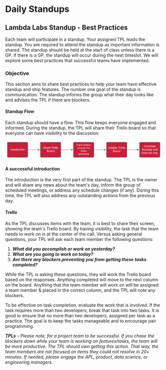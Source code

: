 # Daily Standups

## **Lambda Labs Standup - Best Practices**

Each team will participate in a standup.  Your assigned TPL leads the standup.  You are required to attend the standup as important information is shared.  The standup should be held at the start of class unless there is a GP.  If there is a GP, the standup will occur during the next timeslot.  We will explore some best practices that successful teams have implemented.

### Objective

This section aims to share best practices to help your team have effective standup and ship features.  The number one goal of the standup is communication.  The standup informs the group what their day looks like and advises the TPL if there are blockers.

#### Standup Flow

Each standup should have a flow.  This flow keeps everyone engaged and informed.  During the standup, the TPL will share their Trello board so that everyone can have visibility to the discussion:

![Flow of a Team&apos;s Standup Meeting](../../.gitbook/assets/image%20%285%29.png)

#### A successful introduction

The introduction is the very first part of the standup.  The TPL is the owner and will share any news about the team's day, inform the group of scheduled meetings, or address any schedule changes \(if any\).  During this time, the TPL will also address any outstanding actions from the previous day.

#### Trello

As the TPL discusses items with the team, it is best to share their screen, showing the team's Trello board.  By having visibility, the task that the team needs to work on is at the center of the call.  Versus asking general questions, your TPL will ask each team member the following questions:

1. _**What did you accomplish or work on yesterday?**_
2. _**What are you going to work on today?**_
3. _**Are there any blockers preventing you from getting these tasks completed?**_

While the TPL is asking these questions, they will work the Trello board based on the responses.  Anything completed will move to the next column on the board. Anything that the team member will work on will be assigned a team member & placed in the correct column, and the TPL will note any blockers.

To be effective on task completion, evaluate the work that is involved.  If the task requires more than two developers, break that task into two tasks.  It is good to ensure that no more than two developers, assigned per task as a practice.  The goal is to keep the tasks manageable and to encourage pair programming.

_**TPLs**_ – _Please note, for a project team to be successful.  If you chase the blockers down while your team is working on features/tasks, the team will be more productive.  The TPL should own getting this action.  That way, the team members are not focused on items they could not resolve in 20+ minutes.  If needed, please engage the APL, product, data science, or engineering managers._ 

